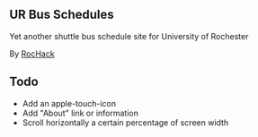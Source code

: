 ## UR Bus Schedules

Yet another shuttle bus schedule site for University of Rochester

By [RocHack](http://rochack.github.com/)

## Todo

- Add an apple-touch-icon
- Add "About" link or information
- Scroll horizontally a certain percentage of screen width
